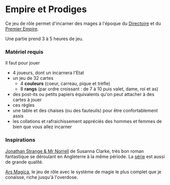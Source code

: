 # Empire et Prodiges

Ce jeu de rôle permet d'incarner des mages à l'époque du [Directoire](https://fr.wikipedia.org/wiki/Directoire) et du [Premier Empire](https://fr.wikipedia.org/wiki/Premier_Empire).

Une partie prend 3 à 5 heures de jeu.

### Matériel requis

Il faut pour jouer

* 4 joueurs, dont un incarnera l'Etat
* un jeu de 32 cartes
  * 4 **couleurs** \(coeur, carreau, pique et trèfle\)
  * 8 **rangs** \(par ordre croissant : de 7 à 10 puis valet, dame, roi et as\)
* des post-its ou petits papiers équivalents qu'on peut attacher à des cartes à jouer
* ces règles
* une table et des chaises \(ou des fauteuils\) pour être confortablement assis
* les collations et rafraichissement appréciés des hommes et femmes de bien que vous allez incarner

### Inspirations

[Jonathan Strange & Mr Norrell](https://fr.wikipedia.org/wiki/Jonathan_Strange_et_Mr_Norrell) de Susanna Clarke, très bon roman fantastique se déroulant en Angleterre à la même période. La [série](https://en.wikipedia.org/wiki/Jonathan_Strange_%26_Mr_Norrell_%28miniseries%29) est aussi de grande qualité.

[Ars Magica](http://www.legrog.org/jeux/ars-magica), le jeu de rôle avec le système de magie le plus complet que je conaisse, riche jusqu'à l'overdose.

